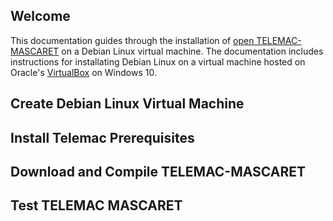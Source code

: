 ## Welcome 

This documentation guides through the installation of [open TELEMAC-MASCARET](http://www.opentelemac.org/) on a Debian Linux virtual machine. The documentation includes instructions for installating Debian Linux on a virtual machine hosted on Oracle's [VirtualBox](https://www.virtualbox.org/) on Windows 10.

## Create Debian Linux Virtual Machine 


## Install Telemac Prerequisites


## Download and Compile TELEMAC-MASCARET


## Test TELEMAC MASCARET

